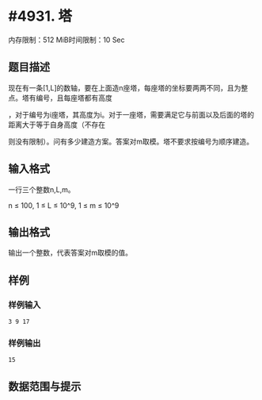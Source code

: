# #4931. 塔

内存限制：512 MiB时间限制：10 Sec

## 题目描述

现在有一条[1,L]的数轴，要在上面造n座塔，每座塔的坐标要两两不同，且为整点。塔有编号，且每座塔都有高度

，对于编号为i座塔，其高度为i。对于一座塔，需要满足它与前面以及后面的塔的距离大于等于自身高度（不存在

则没有限制）。问有多少建造方案。答案对m取模。塔不要求按编号为顺序建造。

## 输入格式

一行三个整数n,L,m。

n &le; 100, 1 &le; L &le; 10^9, 1 &le; m &le; 10^9

## 输出格式

输出一个整数，代表答案对m取模的值。

## 样例

### 样例输入

    
    3 9 17
    

### 样例输出

    
    15
    

## 数据范围与提示
